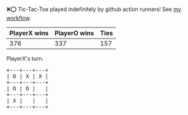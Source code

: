 :x::o: Tic-Tac-Toe played indefinitely by github action runners! See [my workflow](.github/workflows/play.yaml).

|PlayerX wins|PlayerO wins|Ties|
|-|-|-|
|376|337|157|

PlayerX's turn.

<pre>
+---+---+---+
| O | X | X |
+---+---+---+
| O | O |   |
+---+---+---+
| X |   |   |
+---+---+---+
</pre>